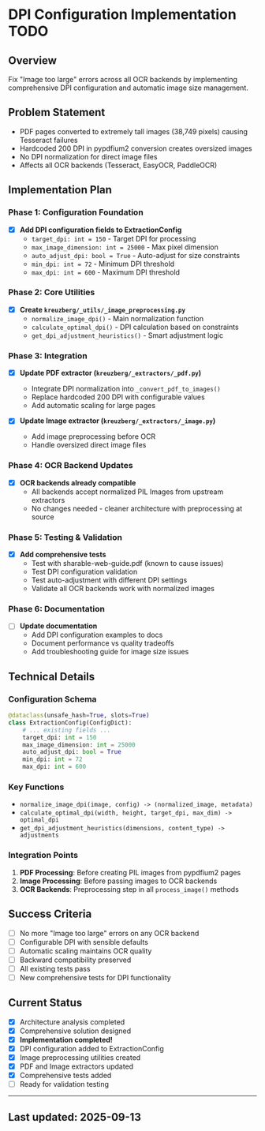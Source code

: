 # DPI Configuration Implementation TODO

## Overview

Fix "Image too large" errors across all OCR backends by implementing comprehensive DPI configuration and automatic image size management.

## Problem Statement

- PDF pages converted to extremely tall images (38,749 pixels) causing Tesseract failures
- Hardcoded 200 DPI in pypdfium2 conversion creates oversized images
- No DPI normalization for direct image files
- Affects all OCR backends (Tesseract, EasyOCR, PaddleOCR)

## Implementation Plan

### Phase 1: Configuration Foundation

- [x] **Add DPI configuration fields to ExtractionConfig**
  - `target_dpi: int = 150` - Target DPI for processing
  - `max_image_dimension: int = 25000` - Max pixel dimension
  - `auto_adjust_dpi: bool = True` - Auto-adjust for size constraints
  - `min_dpi: int = 72` - Minimum DPI threshold
  - `max_dpi: int = 600` - Maximum DPI threshold

### Phase 2: Core Utilities

- [x] **Create `kreuzberg/_utils/_image_preprocessing.py`**
  - `normalize_image_dpi()` - Main normalization function
  - `calculate_optimal_dpi()` - DPI calculation based on constraints
  - `get_dpi_adjustment_heuristics()` - Smart adjustment logic

### Phase 3: Integration

- [x] **Update PDF extractor (`kreuzberg/_extractors/_pdf.py`)**
  - Integrate DPI normalization into `_convert_pdf_to_images()`
  - Replace hardcoded 200 DPI with configurable values
  - Add automatic scaling for large pages

- [x] **Update Image extractor (`kreuzberg/_extractors/_image.py`)**
  - Add image preprocessing before OCR
  - Handle oversized direct image files

### Phase 4: OCR Backend Updates

- [x] **OCR backends already compatible**
  - All backends accept normalized PIL Images from upstream extractors
  - No changes needed - cleaner architecture with preprocessing at source

### Phase 5: Testing & Validation

- [x] **Add comprehensive tests**
  - Test with sharable-web-guide.pdf (known to cause issues)
  - Test DPI configuration validation
  - Test auto-adjustment with different DPI settings
  - Validate all OCR backends work with normalized images

### Phase 6: Documentation

- [ ] **Update documentation**
  - Add DPI configuration examples to docs
  - Document performance vs quality tradeoffs
  - Add troubleshooting guide for image size issues

## Technical Details

### Configuration Schema

```python
@dataclass(unsafe_hash=True, slots=True)
class ExtractionConfig(ConfigDict):
    # ... existing fields ...
    target_dpi: int = 150
    max_image_dimension: int = 25000
    auto_adjust_dpi: bool = True
    min_dpi: int = 72
    max_dpi: int = 600
```

### Key Functions

- `normalize_image_dpi(image, config) -> (normalized_image, metadata)`
- `calculate_optimal_dpi(width, height, target_dpi, max_dim) -> optimal_dpi`
- `get_dpi_adjustment_heuristics(dimensions, content_type) -> adjustments`

### Integration Points

1. **PDF Processing**: Before creating PIL images from pypdfium2 pages
1. **Image Processing**: Before passing images to OCR backends
1. **OCR Backends**: Preprocessing step in all `process_image()` methods

## Success Criteria

- [ ] No more "Image too large" errors on any OCR backend
- [ ] Configurable DPI with sensible defaults
- [ ] Automatic scaling maintains OCR quality
- [ ] Backward compatibility preserved
- [ ] All existing tests pass
- [ ] New comprehensive tests for DPI functionality

## Current Status

- [x] Architecture analysis completed
- [x] Comprehensive solution designed
- [x] **Implementation completed!**
- [x] DPI configuration added to ExtractionConfig
- [x] Image preprocessing utilities created
- [x] PDF and Image extractors updated
- [x] Comprehensive tests added
- [ ] Ready for validation testing

---

## Last updated: 2025-09-13
